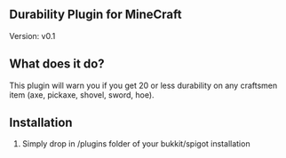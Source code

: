 ## Durability Plugin for MineCraft
Version: v0.1

## What does it do?

This plugin will warn you if you get 20 or less durability on any craftsmen item (axe, pickaxe, shovel, sword, hoe).

## Installation
1. Simply drop in /plugins folder of your bukkit/spigot installation